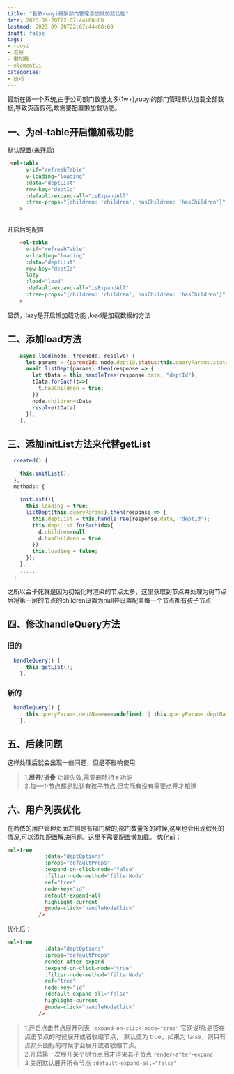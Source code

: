 ```yaml
---
title: "若依ruoyi框架部门管理添加懒加载功能"
date: 2023-09-20T22:07:44+08:00
lastmod: 2023-09-20T22:07:44+08:00
draft: false
tags:
- ruoyi
- 若依
- 懒加载
- elementui
categories:
- 技巧
---
```


最新在做一个系统,由于公司部门数量太多(1w+),ruoyi的部门管理默认加载全部数据,导致页面假死,故需要配置懒加载功能。

<!--more-->

## 一、为el-table开启懒加载功能
默认配置(未开启)
```html
 <el-table
      v-if="refreshTable"
      v-loading="loading"
      :data="deptList"
      row-key="deptId"
      :default-expand-all="isExpandAll"
      :tree-props="{children: 'children', hasChildren: 'hasChildren'}"
    >
    
```

开启后的配置
```html
    <el-table
      v-if="refreshTable"
      v-loading="loading"
      :data="deptList"
      row-key="deptId"
      lazy
      :load="load"
      :default-expand-all="isExpandAll"
      :tree-props="{children: 'children', hasChildren: 'hasChildren'}"
    >

```

显然，lazy是开启懒加载功能 ,load是加载数据的方法

## 二、添加load方法
```js
    async load(node, treeNode, resolve) {
      let params = {parentId: node.deptId,status:this.queryParams.status}
      await listDept(params).then(response => {
        let tData = this.handleTree(response.data, "deptId");
        tData.forEach(t=>{
          t.hasChildren = true; 
        })
        node.children=tData
        resolve(tData)
      });
    },

```

## 三、添加initList方法来代替getList
```js
  created() {
    
    this.initList();
  },
  methods: {
    .....
    initList(){
      this.loading = true;
      listDept(this.queryParams).then(response => {
        this.deptList = this.handleTree(response.data, "deptId");
        this.deptList.forEach(d=>{
          d.children=null
          d.hasChildren = true;
        })
        this.loading = false;
      });
    },
    .....
  }
```
之所以会卡死就是因为初始化时渲染的节点太多，这里获取到节点并处理为树节点后将第一层的节点的children设置为null并设置配置每一个节点都有孩子节点

## 四、修改handleQuery方法

### 旧的
```js
  handleQuery() {
      this.getList();
    },
```

### 新的
```js
  handleQuery() {
      this.queryParams.deptName===undefined || this.queryParams.deptName===null ? this.initList() : this.getList()
    },
```


## 五、后续问题

这样处理后就会出现一些问题，但是不影响使用
> 1.**展开/折叠** 功能失效,需要删除相关功能  
> 2.每一个节点都是默认有孩子节点,但实际有没有需要点开才知道


## 六、用户列表优化
在若依的用户管理页面左侧是有部门树的,部门数量多的时候,这里也会出现假死的情况,可以添加配置解决问题。这里不需要配置懒加载。
优化前：
```html
<el-tree
            :data="deptOptions"
            :props="defaultProps"
            :expand-on-click-node="false"
            :filter-node-method="filterNode"
            ref="tree"
            node-key="id"
            default-expand-all
            highlight-current
            @node-click="handleNodeClick"
          />
```
优化后：
```html
<el-tree
            :data="deptOptions"
            :props="defaultProps"
            render-after-expand
            :expand-on-click-node="true"
            :filter-node-method="filterNode"
            ref="tree"
            node-key="id"
            :default-expand-all="false"
            highlight-current
            @node-click="handleNodeClick"
          />
```

> 1.开启点击节点展开列表 `:expand-on-click-node="true"`  官网说明:是否在点击节点的时候展开或者收缩节点， 默认值为 true，如果为 false，则只有点箭头图标的时候才会展开或者收缩节点。  
> 2.开启第一次展开某个树节点后才渲染其子节点 `render-after-expand`  
> 3.关闭默认展开所有节点 `:default-expand-all="false"`